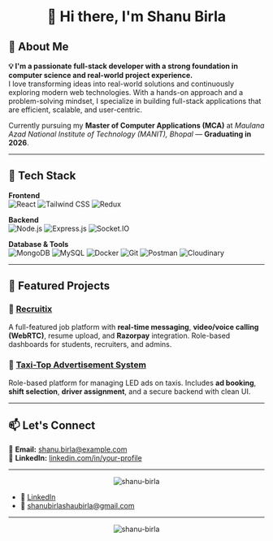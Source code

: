 #  <h1 align="center" >👋 Hi there, I'm **Shanu Birla**  </h1>


## 🚀 About Me  

**💡 I'm a passionate full-stack developer with a strong foundation in computer science and real-world project experience.**  
I love transforming ideas into real-world solutions and continuously exploring modern web technologies. With a hands-on approach and a problem-solving mindset, I specialize in building full-stack applications that are efficient, scalable, and user-centric.

Currently pursuing my **Master of Computer Applications (MCA)** at *Maulana Azad National Institute of Technology (MANIT), Bhopal* — **Graduating in 2026**.

---

## 🧰 Tech Stack

**Frontend**  
![React](https://img.shields.io/badge/-React.js-61DAFB?logo=react&logoColor=black&style=flat)
![Tailwind CSS](https://img.shields.io/badge/-Tailwind%20CSS-38B2AC?logo=tailwind-css&logoColor=white&style=flat)
![Redux](https://img.shields.io/badge/-Redux-764ABC?logo=redux&logoColor=white&style=flat)

**Backend**  
![Node.js](https://img.shields.io/badge/-Node.js-339933?logo=node.js&logoColor=white&style=flat)
![Express.js](https://img.shields.io/badge/-Express.js-000000?logo=express&logoColor=white&style=flat)
![Socket.IO](https://img.shields.io/badge/-Socket.IO-010101?logo=socket.io&logoColor=white&style=flat)

**Database & Tools**  
![MongoDB](https://img.shields.io/badge/-MongoDB-47A248?logo=mongodb&logoColor=white&style=flat)
![MySQL](https://img.shields.io/badge/-MySQL-4479A1?logo=mysql&logoColor=white&style=flat)
![Docker](https://img.shields.io/badge/-Docker-2496ED?logo=docker&logoColor=white&style=flat)
![Git](https://img.shields.io/badge/-Git-F05032?logo=git&logoColor=white&style=flat)
![Postman](https://img.shields.io/badge/-Postman-FF6C37?logo=postman&logoColor=white&style=flat)
![Cloudinary](https://img.shields.io/badge/-Cloudinary-3448C5?logo=cloudinary&logoColor=white&style=flat)

---

## 📌 Featured Projects

### 🔹 [Recruitix](https://github.com/shanu-birla/recruitix)  
A full-featured job platform with **real-time messaging**, **video/voice calling (WebRTC)**, resume upload, and **Razorpay** integration. Role-based dashboards for students, recruiters, and admins.

### 🔹 [Taxi-Top Advertisement System](https://github.com/shanu-birla/taxi-top-ad-management)  
Role-based platform for managing LED ads on taxis. Includes **ad booking**, **shift selection**, **driver assignment**, and a secure backend with clean UI.

---

## 📫 Let's Connect

📧 **Email:** [shanu.birla@example.com](mailto:shanu.birla@example.com)  
🔗 **LinkedIn:** [linkedin.com/in/your-profile](https://linkedin.com/in/your-profile)

---

<p align="center">
  <img src="https://komarev.com/ghpvc/?username=shanu-birla&label=Profile%20Views&color=0e75b6&style=flat" alt="shanu-birla" />
</p>


- 🔗 [LinkedIn](https://www.linkedin.com/in/shanu-birla-56211a290/)
- 📧 shanubirlashaubirla@gmail.com 

---

<p align="center">
  <img src="https://komarev.com/ghpvc/?username=shanu-birla&label=Profile%20Views&color=0e75b6&style=flat" alt="shanu-birla" />
</p>
